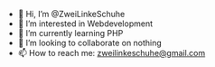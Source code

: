 - 👋 Hi, I’m @ZweiLinkeSchuhe
- 👀 I’m interested in Webdevelopment
- 🌱 I’m currently learning PHP
- 💞️ I’m looking to collaborate on nothing
- 📫 How to reach me: zweilinkeschuhe@gmail.com

<!---
ZweiLinkeSchuhe/ZweiLinkeSchuhe is a ✨ special ✨ repository because its `README.md` (this file) appears on your GitHub profile.
You can click the Preview link to take a look at your changes.
--->
